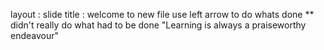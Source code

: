layout : slide
title : welcome to new file 
use left arrow to do whats done
** didn't really do what had to be done
"Learning is always a praiseworthy endeavour"
